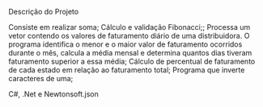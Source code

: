 Descrição do Projeto

Consiste em realizar soma;
Cálculo e validação Fibonacci;;
Processa um vetor contendo os valores de faturamento diário de uma distribuidora. O programa identifica o menor e o maior valor de faturamento ocorridos durante o mês, calcula a média mensal e determina quantos dias tiveram faturamento superior a essa média;
Cálculo de percentual de faturamento de cada estado em relação ao faturamento total;
Programa que inverte caracteres de uma;

C#, .Net e Newtonsoft.json
